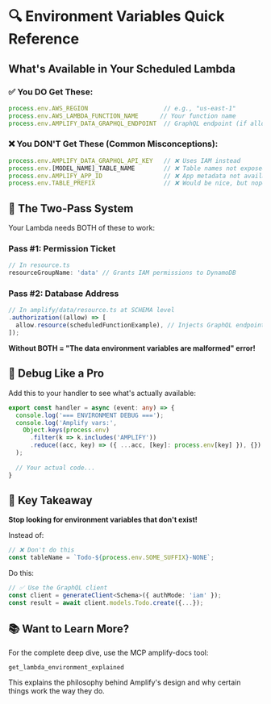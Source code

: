 # 🔍 Environment Variables Quick Reference

## What's Available in Your Scheduled Lambda

### ✅ You DO Get These:
```typescript
process.env.AWS_REGION                     // e.g., "us-east-1"
process.env.AWS_LAMBDA_FUNCTION_NAME      // Your function name
process.env.AMPLIFY_DATA_GRAPHQL_ENDPOINT  // GraphQL endpoint (if allow.resource() is set!)
```

### ❌ You DON'T Get These (Common Misconceptions):
```typescript
process.env.AMPLIFY_DATA_GRAPHQL_API_KEY   // ❌ Uses IAM instead
process.env.[MODEL_NAME]_TABLE_NAME        // ❌ Table names not exposed
process.env.AMPLIFY_APP_ID                 // ❌ App metadata not available
process.env.TABLE_PREFIX                   // ❌ Would be nice, but nope!
```

## 🚨 The Two-Pass System

Your Lambda needs BOTH of these to work:

### Pass #1: Permission Ticket
```typescript
// In resource.ts
resourceGroupName: 'data' // Grants IAM permissions to DynamoDB
```

### Pass #2: Database Address
```typescript
// In amplify/data/resource.ts at SCHEMA level
.authorization((allow) => [
  allow.resource(scheduledFunctionExample), // Injects GraphQL endpoint!
]);
```

**Without BOTH = "The data environment variables are malformed" error!**

## 🔧 Debug Like a Pro

Add this to your handler to see what's actually available:

```typescript
export const handler = async (event: any) => {
  console.log('=== ENVIRONMENT DEBUG ===');
  console.log('Amplify vars:', 
    Object.keys(process.env)
      .filter(k => k.includes('AMPLIFY'))
      .reduce((acc, key) => ({ ...acc, [key]: process.env[key] }), {})
  );
  
  // Your actual code...
}
```

## 🎯 Key Takeaway

**Stop looking for environment variables that don't exist!**

Instead of:
```typescript
// ❌ Don't do this
const tableName = `Todo-${process.env.SOME_SUFFIX}-NONE`;
```

Do this:
```typescript
// ✅ Use the GraphQL client
const client = generateClient<Schema>({ authMode: 'iam' });
const result = await client.models.Todo.create({...});
```

## 📚 Want to Learn More?

For the complete deep dive, use the MCP amplify-docs tool:
```
get_lambda_environment_explained
```

This explains the philosophy behind Amplify's design and why certain things work the way they do.